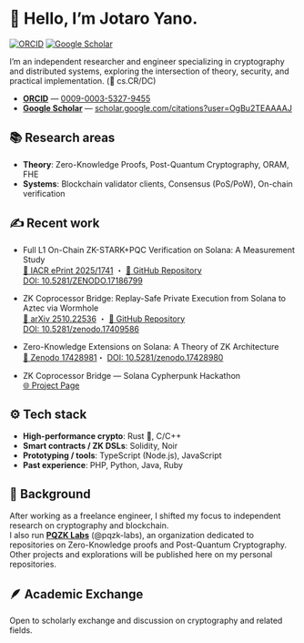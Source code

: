 # 👋 Hello, I’m Jotaro Yano.
[![ORCID](https://img.shields.io/badge/ORCID-0009--0003--5327--9455-green?logo=orcid&logoColor=white)](https://orcid.org/0009-0003-5327-9455)
[![Google Scholar](https://img.shields.io/badge/Google%20Scholar-Profile-blue?logo=google-scholar&logoColor=white)](https://scholar.google.com/citations?user=OgBu2TEAAAAJ)

I’m an independent researcher and engineer specializing in cryptography and distributed systems, exploring the intersection of theory, security, and practical implementation. (🔬 cs.CR/DC)  

- [**ORCID**](https://orcid.org/0009-0003-5327-9455) — [0009-0003-5327-9455](https://orcid.org/0009-0003-5327-9455)  
- [**Google Scholar**](https://scholar.google.com/citations?user=OgBu2TEAAAAJ) — [scholar.google.com/citations?user=OgBu2TEAAAAJ](https://scholar.google.com/citations?user=OgBu2TEAAAAJ)

## 📚 Research areas
- **Theory**: Zero-Knowledge Proofs, Post-Quantum Cryptography, ORAM, FHE  
- **Systems**: Blockchain validator clients, Consensus (PoS/PoW), On-chain verification  


## ✍️ Recent work
- Full L1 On-Chain ZK-STARK+PQC Verification on Solana: A Measurement Study  
  [📄 IACR ePrint 2025/1741](https://eprint.iacr.org/2025/1741) ・ [🔗 GitHub Repository](https://github.com/pqzk-labs/solana-pqzk-fullchain)    
[DOI: 10.5281/ZENODO.17186799](https://doi.org/10.5281/zenodo.17186799)

- ZK Coprocessor Bridge: Replay-Safe Private Execution from Solana to Aztec via Wormhole  
  [📄 arXiv 2510.22536](https://arxiv.org/abs/2510.22536) ・ [🔗 GitHub Repository](https://github.com/pqzk-labs/zk-coprocessor-bridge)    
[DOI: 10.5281/zenodo.17409586](https://doi.org/10.5281/zenodo.17409586)

- Zero-Knowledge Extensions on Solana: A Theory of ZK Architecture  
  [📄 Zenodo 17428981](https://zenodo.org/records/17428981)・ [DOI: 10.5281/zenodo.17428980](https://doi.org/10.5281/zenodo.17428980)

- ZK Coprocessor Bridge — Solana Cypherpunk Hackathon  
  [🌐 Project Page](https://arena.colosseum.org/projects/explore/zk-coprocessor-bridge)

## ⚙️ Tech stack
- **High-performance crypto**: Rust 🦀, C/C++  
- **Smart contracts / ZK DSLs**: Solidity, Noir  
- **Prototyping / tools**: TypeScript (Node.js), JavaScript  
- **Past experience**: PHP, Python, Java, Ruby  


## 🧩 Background
After working as a freelance engineer, I shifted my focus to independent research on cryptography and blockchain.  
I also run **[PQZK Labs](https://github.com/pqzk-labs)** (@pqzk-labs), an organization dedicated to repositories on Zero-Knowledge proofs and Post-Quantum Cryptography.  
Other projects and explorations will be published here on my personal repositories.

## 🪶 Academic Exchange
Open to scholarly exchange and discussion on cryptography and related fields.
